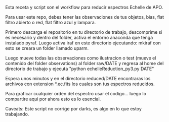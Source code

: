 Esta receta y script son el workflow para reducir espectros Echelle de APO.

Para usar este repo, debes tener las observaciones de tus objetos, bias, flat filtro abierto o red, flat filtro azul y lampara.

Primero descarga el repositorio en tu directorio de trabajo, descomprime si es necesario y dentro del folder, activa el entorno anaconda que tenga instalado pyraf.
Luego activa iraf en este directorio
ejecutando: mkiraf
con esto se creara un folder llamado uparm.

Luego mueve todas las observaciones como ilustracion o test (mueve el contenido del folder observations) al folder raw/DATE
y regresa al home del directorio de trabajo y ejecuta "python echelleReduction_py3.py DATE"

Espera unos minutos y en el directorio reduced/DATE encontraras los archivos con extension *.ec.fits los cuales son tus espectros reducidos.

Para graficar cualquier orden del espectro usar el codigo... luego lo compartire aqui por ahora esto es lo esencial.


Caveats:
Este script no corrige por darks, es algo en lo que estoy trabajando.
